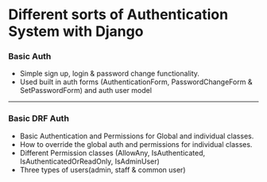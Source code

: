 # Different sorts of Authentication System with Django

### **Basic Auth**
- Simple sign up, login & password change functionality.
- Used built in auth forms (AuthenticationForm, PasswordChangeForm & SetPasswordForm) and auth user model
<hr>

### **Basic DRF Auth**
- Basic Authentication and Permissions for Global and individual classes.
- How to override the global auth and permissions for individual classes.
- Different Permission classes (AllowAny, IsAuthenticated, IsAuthenticatedOrReadOnly, IsAdminUser)
- Three types of users(admin, staff & common user)